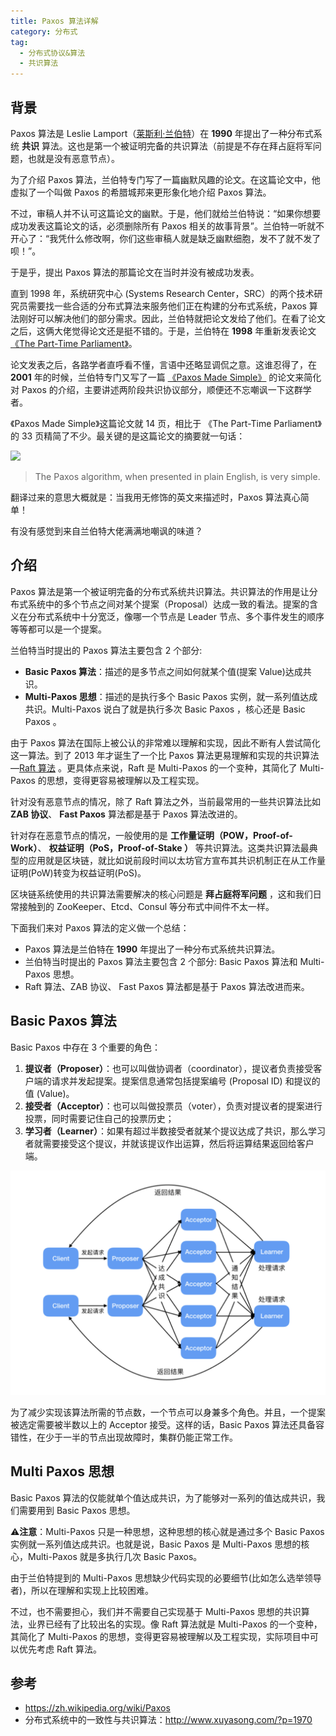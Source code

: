 ```yaml
---
title: Paxos 算法详解
category: 分布式
tag:
  - 分布式协议&算法
  - 共识算法
---
```


## 背景

Paxos 算法是 Leslie Lamport（[莱斯利·兰伯特](https://zh.wikipedia.org/wiki/莱斯利·兰伯特)）在 **1990** 年提出了一种分布式系统 **共识** 算法。这也是第一个被证明完备的共识算法（前提是不存在拜占庭将军问题，也就是没有恶意节点）。

为了介绍 Paxos 算法，兰伯特专门写了一篇幽默风趣的论文。在这篇论文中，他虚拟了一个叫做 Paxos 的希腊城邦来更形象化地介绍 Paxos 算法。

不过，审稿人并不认可这篇论文的幽默。于是，他们就给兰伯特说：“如果你想要成功发表这篇论文的话，必须删除所有 Paxos 相关的故事背景”。兰伯特一听就不开心了：“我凭什么修改啊，你们这些审稿人就是缺乏幽默细胞，发不了就不发了呗！”。

于是乎，提出 Paxos 算法的那篇论文在当时并没有被成功发表。

直到 1998 年，系统研究中心 (Systems Research Center，SRC）的两个技术研究员需要找一些合适的分布式算法来服务他们正在构建的分布式系统，Paxos 算法刚好可以解决他们的部分需求。因此，兰伯特就把论文发给了他们。在看了论文之后，这俩大佬觉得论文还是挺不错的。于是，兰伯特在 **1998** 年重新发表论文 [《The Part-Time Parliament》](http://lamport.azurewebsites.net/pubs/lamport-paxos.pdf)。

论文发表之后，各路学者直呼看不懂，言语中还略显调侃之意。这谁忍得了，在 **2001** 年的时候，兰伯特专门又写了一篇 [《Paxos Made Simple》](http://lamport.azurewebsites.net/pubs/paxos-simple.pdf) 的论文来简化对 Paxos 的介绍，主要讲述两阶段共识协议部分，顺便还不忘嘲讽一下这群学者。

《Paxos Made Simple》这篇论文就 14 页，相比于 《The Part-Time Parliament》的 33 页精简了不少。最关键的是这篇论文的摘要就一句话：

![](./images/paxos/paxos-made-simple.png)

> The Paxos algorithm, when presented in plain English, is very simple.

翻译过来的意思大概就是：当我用无修饰的英文来描述时，Paxos 算法真心简单！

有没有感觉到来自兰伯特大佬满满地嘲讽的味道？

## 介绍

Paxos 算法是第一个被证明完备的分布式系统共识算法。共识算法的作用是让分布式系统中的多个节点之间对某个提案（Proposal）达成一致的看法。提案的含义在分布式系统中十分宽泛，像哪一个节点是 Leader 节点、多个事件发生的顺序等等都可以是一个提案。

兰伯特当时提出的 Paxos 算法主要包含 2 个部分:

- **Basic Paxos 算法**：描述的是多节点之间如何就某个值(提案 Value)达成共识。
- **Multi-Paxos 思想**：描述的是执行多个 Basic Paxos 实例，就一系列值达成共识。Multi-Paxos 说白了就是执行多次 Basic Paxos ，核心还是 Basic Paxos 。

由于 Paxos 算法在国际上被公认的非常难以理解和实现，因此不断有人尝试简化这一算法。到了 2013 年才诞生了一个比 Paxos 算法更易理解和实现的共识算法—[Raft 算法](https://javaguide.cn/distributed-system/theorem&algorithm&protocol/raft-algorithm.html) 。更具体点来说，Raft 是 Multi-Paxos 的一个变种，其简化了 Multi-Paxos 的思想，变得更容易被理解以及工程实现。

针对没有恶意节点的情况，除了 Raft 算法之外，当前最常用的一些共识算法比如 **ZAB 协议**、 **Fast Paxos** 算法都是基于 Paxos 算法改进的。

针对存在恶意节点的情况，一般使用的是 **工作量证明（POW，Proof-of-Work）**、 **权益证明（PoS，Proof-of-Stake ）** 等共识算法。这类共识算法最典型的应用就是区块链，就比如说前段时间以太坊官方宣布其共识机制正在从工作量证明(PoW)转变为权益证明(PoS)。

区块链系统使用的共识算法需要解决的核心问题是 **拜占庭将军问题** ，这和我们日常接触到的 ZooKeeper、Etcd、Consul 等分布式中间件不太一样。

下面我们来对 Paxos 算法的定义做一个总结：

- Paxos 算法是兰伯特在 **1990** 年提出了一种分布式系统共识算法。
- 兰伯特当时提出的 Paxos 算法主要包含 2 个部分: Basic Paxos 算法和 Multi-Paxos 思想。
- Raft 算法、ZAB 协议、 Fast Paxos 算法都是基于 Paxos 算法改进而来。

## Basic Paxos 算法

Basic Paxos 中存在 3 个重要的角色：

1. **提议者（Proposer）**：也可以叫做协调者（coordinator），提议者负责接受客户端的请求并发起提案。提案信息通常包括提案编号 (Proposal ID) 和提议的值 (Value)。
2. **接受者（Acceptor）**：也可以叫做投票员（voter），负责对提议者的提案进行投票，同时需要记住自己的投票历史；
3. **学习者（Learner）**：如果有超过半数接受者就某个提议达成了共识，那么学习者就需要接受这个提议，并就该提议作出运算，然后将运算结果返回给客户端。

![](./images/generated/up-890fa3212e8bf72886a595a34654918486c.png)

为了减少实现该算法所需的节点数，一个节点可以身兼多个角色。并且，一个提案被选定需要被半数以上的 Acceptor 接受。这样的话，Basic Paxos 算法还具备容错性，在少于一半的节点出现故障时，集群仍能正常工作。

## Multi Paxos 思想

Basic Paxos 算法的仅能就单个值达成共识，为了能够对一系列的值达成共识，我们需要用到 Basic Paxos 思想。

⚠️**注意**：Multi-Paxos 只是一种思想，这种思想的核心就是通过多个 Basic Paxos 实例就一系列值达成共识。也就是说，Basic Paxos 是 Multi-Paxos 思想的核心，Multi-Paxos 就是多执行几次 Basic Paxos。

由于兰伯特提到的 Multi-Paxos 思想缺少代码实现的必要细节(比如怎么选举领导者)，所以在理解和实现上比较困难。

不过，也不需要担心，我们并不需要自己实现基于 Multi-Paxos 思想的共识算法，业界已经有了比较出名的实现。像 Raft 算法就是 Multi-Paxos 的一个变种，其简化了 Multi-Paxos 的思想，变得更容易被理解以及工程实现，实际项目中可以优先考虑 Raft 算法。

## 参考

- https://zh.wikipedia.org/wiki/Paxos
- 分布式系统中的一致性与共识算法：http://www.xuyasong.com/?p=1970